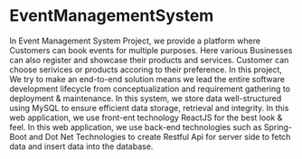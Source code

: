 # EventManagementSystem

In Event Management System Project, we provide a platform where
Customers can book events for multiple purposes. Here various Businesses can also register and showcase their
products and services. Customer can choose serivices or products accoring to their preference. In this project, We
try to make an end-to-end solution means we lead the entire software development lifecycle from conceptualization
and requirement gathering to deployment & maintenance. In this system, we store data well-structured using
MySQL to ensure efficient data storage, retrieval and integrity. In this web application, we use front-ent technology
ReactJS for the best look & feel. In this web application, we use back-end technologies such as Spring-Boot and
Dot Net Technologies to create Restful Api for server side to fetch data and insert data into the database.

